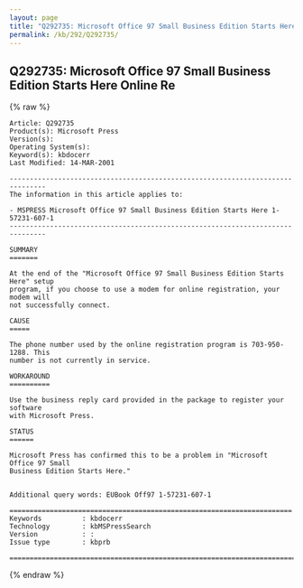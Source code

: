 ```yaml
---
layout: page
title: "Q292735: Microsoft Office 97 Small Business Edition Starts Here Online Re"
permalink: /kb/292/Q292735/
---
```


## Q292735: Microsoft Office 97 Small Business Edition Starts Here Online Re

{% raw %}

	Article: Q292735
	Product(s): Microsoft Press
	Version(s): 
	Operating System(s): 
	Keyword(s): kbdocerr
	Last Modified: 14-MAR-2001
	
	-------------------------------------------------------------------------------
	The information in this article applies to:
	
	- MSPRESS Microsoft Office 97 Small Business Edition Starts Here 1-57231-607-1 
	-------------------------------------------------------------------------------
	
	SUMMARY
	=======
	
	At the end of the "Microsoft Office 97 Small Business Edition Starts Here" setup
	program, if you choose to use a modem for online registration, your modem will
	not successfully connect.
	
	CAUSE
	=====
	
	The phone number used by the online registration program is 703-950-1288. This
	number is not currently in service.
	
	WORKAROUND
	==========
	
	Use the business reply card provided in the package to register your software
	with Microsoft Press.
	
	STATUS
	======
	
	Microsoft Press has confirmed this to be a problem in "Microsoft Office 97 Small
	Business Edition Starts Here."
	
	
	Additional query words: EUBook Off97 1-57231-607-1
	
	======================================================================
	Keywords          : kbdocerr 
	Technology        : kbMSPressSearch
	Version           : :
	Issue type        : kbprb
	
	=============================================================================
	

{% endraw %}
